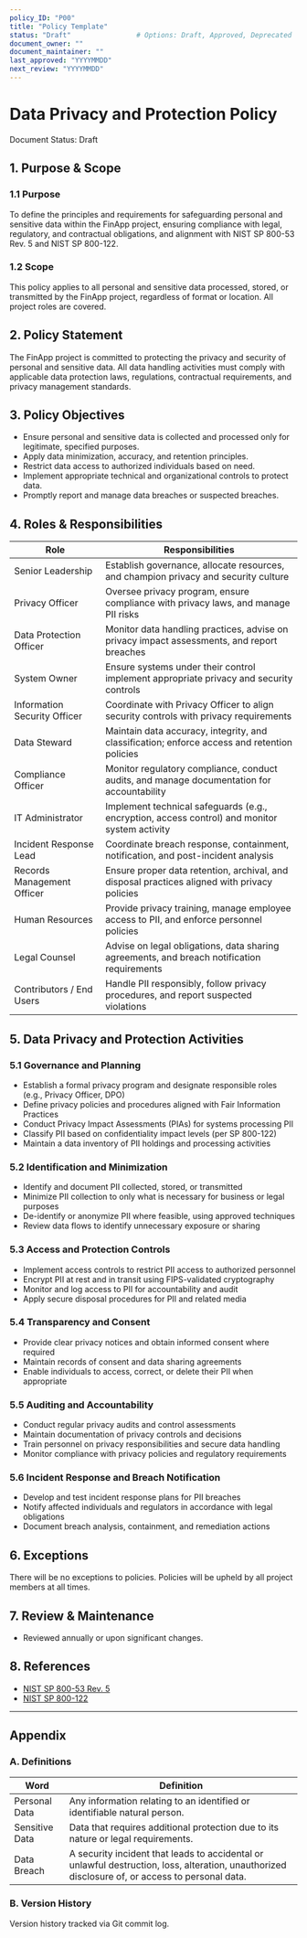 ```yaml
---
policy_ID: "P00"
title: "Policy Template"
status: "Draft"                # Options: Draft, Approved, Deprecated
document_owner: ""
document_maintainer: ""
last_approved: "YYYYMMDD"
next_review: "YYYYMMDD"
---
```

# Data Privacy and Protection Policy
Document Status: Draft

## 1. Purpose & Scope

### 1.1 Purpose
To define the principles and requirements for safeguarding personal and sensitive data within the FinApp project, ensuring compliance with legal, regulatory, and contractual obligations, and alignment with NIST SP 800-53 Rev. 5 and NIST SP 800-122.

### 1.2 Scope
This policy applies to all personal and sensitive data processed, stored, or transmitted by the FinApp project, regardless of format or location. All project roles are covered.

## 2. Policy Statement
The FinApp project is committed to protecting the privacy and security of personal and sensitive data. All data handling activities must comply with applicable data protection laws, regulations, contractual requirements, and privacy management standards.

## 3. Policy Objectives
- Ensure personal and sensitive data is collected and processed only for legitimate, specified purposes.
- Apply data minimization, accuracy, and retention principles.
- Restrict data access to authorized individuals based on need.
- Implement appropriate technical and organizational controls to protect data.
- Promptly report and manage data breaches or suspected breaches.

## 4. Roles & Responsibilities
| Role                     | Responsibilities                                                                 |
|-----------------------------|----------------------------------------------------------------------------------------|
| Senior Leadership       | Establish governance, allocate resources, and champion privacy and security culture   |
| Privacy Officer         | Oversee privacy program, ensure compliance with privacy laws, and manage PII risks    |
| Data Protection Officer | Monitor data handling practices, advise on privacy impact assessments, and report breaches |
| System Owner            | Ensure systems under their control implement appropriate privacy and security controls |
| Information Security Officer | Coordinate with Privacy Officer to align security controls with privacy requirements |
| Data Steward            | Maintain data accuracy, integrity, and classification; enforce access and retention policies |
| Compliance Officer      | Monitor regulatory compliance, conduct audits, and manage documentation for accountability |
| IT Administrator        | Implement technical safeguards (e.g., encryption, access control) and monitor system activity |
| Incident Response Lead  | Coordinate breach response, containment, notification, and post-incident analysis     |
| Records Management Officer | Ensure proper data retention, archival, and disposal practices aligned with privacy policies |
| Human Resources         | Provide privacy training, manage employee access to PII, and enforce personnel policies |
| Legal Counsel           | Advise on legal obligations, data sharing agreements, and breach notification requirements |
| Contributors / End Users| Handle PII responsibly, follow privacy procedures, and report suspected violations     |

## 5. Data Privacy and Protection Activities

### 5.1 Governance and Planning
- Establish a formal privacy program and designate responsible roles (e.g., Privacy Officer, DPO)
- Define privacy policies and procedures aligned with Fair Information Practices
- Conduct Privacy Impact Assessments (PIAs) for systems processing PII
- Classify PII based on confidentiality impact levels (per SP 800-122)
- Maintain a data inventory of PII holdings and processing activities

### 5.2 Identification and Minimization
- Identify and document PII collected, stored, or transmitted
- Minimize PII collection to only what is necessary for business or legal purposes
- De-identify or anonymize PII where feasible, using approved techniques
- Review data flows to identify unnecessary exposure or sharing

### 5.3 Access and Protection Controls
- Implement access controls to restrict PII access to authorized personnel
- Encrypt PII at rest and in transit using FIPS-validated cryptography
- Monitor and log access to PII for accountability and audit
- Apply secure disposal procedures for PII and related media

### 5.4 Transparency and Consent
- Provide clear privacy notices and obtain informed consent where required
- Maintain records of consent and data sharing agreements
- Enable individuals to access, correct, or delete their PII when appropriate

### 5.5 Auditing and Accountability
- Conduct regular privacy audits and control assessments
- Maintain documentation of privacy controls and decisions
- Train personnel on privacy responsibilities and secure data handling
- Monitor compliance with privacy policies and regulatory requirements

### 5.6 Incident Response and Breach Notification
- Develop and test incident response plans for PII breaches
- Notify affected individuals and regulators in accordance with legal obligations
- Document breach analysis, containment, and remediation actions

## 6. Exceptions
There will be no exceptions to policies. Policies will be upheld by all project members at all times.

## 7. Review & Maintenance
* Reviewed annually or upon significant changes.

## 8. References
- [NIST SP 800-53 Rev. 5](https://csrc.nist.gov/publications/detail/sp/800-53/rev-5/final)
- [NIST SP 800-122](https://csrc.nist.gov/publications/detail/sp/800-122/final)


---

## Appendix

### A. Definitions
| Word                | Definition                                                                 |
|---------------------|----------------------------------------------------------------------------|
| Personal Data       | Any information relating to an identified or identifiable natural person.   |
| Sensitive Data      | Data that requires additional protection due to its nature or legal requirements. |
| Data Breach         | A security incident that leads to accidental or unlawful destruction, loss, alteration, unauthorized disclosure of, or access to personal data. |

### B. Version History
Version history tracked via Git commit log.


